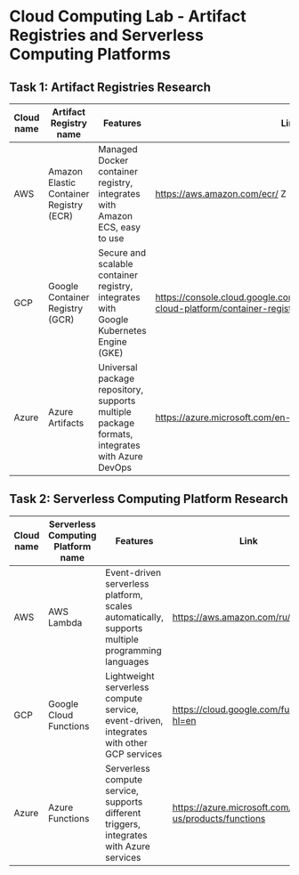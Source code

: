 # Cloud Computing Lab - Artifact Registries and Serverless Computing Platforms

## Task 1: Artifact Registries Research

| Cloud name | Artifact Registry name                  | Features                                                                                      | Link                                                                                                |
|------------|-----------------------------------------|-----------------------------------------------------------------------------------------------|-----------------------------------------------------------------------------------------------------|
| AWS        | Amazon Elastic Container Registry (ECR) | Managed Docker container registry, integrates with Amazon ECS, easy to use                    | https://aws.amazon.com/ecr/                                                                 Z        |
| GCP        | Google Container Registry (GCR)         | Secure and scalable container registry, integrates with Google Kubernetes Engine (GKE)        | https://console.cloud.google.com/marketplace/product/google-cloud-platform/container-registry?pli=1 |
| Azure      | Azure Artifacts                         | Universal package repository, supports multiple package formats, integrates with Azure DevOps | https://azure.microsoft.com/en-us/products/devops/artifacts                                         |

## Task 2: Serverless Computing Platform Research

| Cloud name | Serverless Computing Platform name | Features                                                                                        | Link                                                 |
|------------|------------------------------------|-------------------------------------------------------------------------------------------------|------------------------------------------------------|
| AWS        | AWS Lambda                         | Event-driven serverless platform, scales automatically, supports multiple programming languages | https://aws.amazon.com/ru/lambda/                    |
| GCP        | Google Cloud Functions             | Lightweight serverless compute service, event-driven, integrates with other GCP services        | https://cloud.google.com/functions?hl=en             |
| Azure      | Azure Functions                    | Serverless compute service, supports different triggers, integrates with Azure services         | https://azure.microsoft.com/en-us/products/functions |
